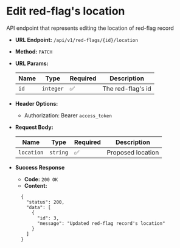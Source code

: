 # Edit red-flag's location

API endpoint that represents editing the location of red-flag record

- **URL Endpoint:** `/api/v1/red-flags/{id}/location`
- **Method:** `PATCH`
- **URL Params:**
  
  | Name | Type      | Required           | Description       |
  |------|-----------|--------------------|-------------------|
  | `id` | `integer` | :white_check_mark: | The red-flag's id |

- **Header Options:**
  - Authorization: Bearer `access_token`
- **Request Body:**
  
  Name       | Type     | Required | Description
  -----------|----------|--------------------|----------------------------------------
  `location` | `string` | :white_check_mark: | Proposed location

- **Success Response**
  - **Code:** `200 OK`
  - **Content:**

  ```http
    {
      "status": 200,
      "data": [
        {
          "id": 3,
          "message": "Updated red-flag record's location"
        }
      ]
    }
  ```
